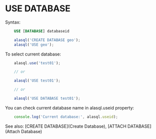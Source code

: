 # USE DATABASE

Syntax:
```sql
    USE [DATABASE] databaseid
```

```js
    alasql('CREATE DATABASE geo');
    alasql('USE geo');
```
To select current database:

```js
	alasql.use('test01');

	// or

	alasql('USE test01');    

	// or

	alasql('USE DATABASE test01');    
```

You can check current database name in alasql.useid property:

```js
    console.log('Current database:', alasql.useid);
```

See also: [CREATE DATABASE](Create Database), [ATTACH DATABASE](Attach Database)